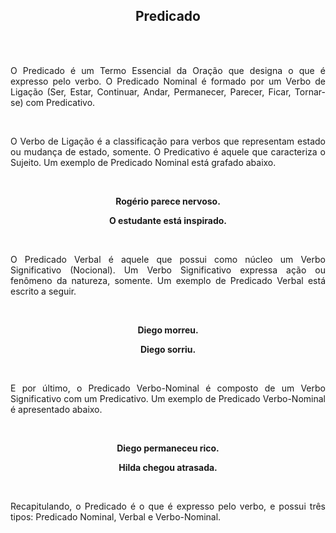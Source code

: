 <strong><h2 align="center">Predicado</h2></strong>

<br>
<br>
<p align="justify"> O Predicado é um Termo Essencial da Oração que designa o que é expresso pelo verbo. O Predicado Nominal é formado por um Verbo de Ligação (Ser, Estar, Continuar, Andar, Permanecer, Parecer, Ficar, Tornar-se) com Predicativo. </p>

<br>
<p align="justify"> O Verbo de Ligação é a classificação para verbos que representam estado ou mudança de estado, somente. O Predicativo é aquele que caracteriza o Sujeito. Um exemplo de Predicado Nominal está grafado abaixo. </p>

<br>
<strong><p align="center"> Rogério parece nervoso. </p></strong>
<strong><p align="center"> O estudante está inspirado. </p></strong>

<br>
<p align="justify"> O Predicado Verbal é aquele que possui como núcleo um Verbo Significativo (Nocional). Um Verbo Significativo expressa ação ou fenômeno da natureza, somente. Um exemplo de Predicado Verbal está escrito a seguir. </p>

<br>
<strong><p align="center"> Diego morreu. </p></strong>
<strong><p align="center"> Diego sorriu. </p></strong>

<br>
<p align="justify"> E por último, o Predicado Verbo-Nominal é composto de um Verbo Significativo com um Predicativo. Um exemplo de Predicado Verbo-Nominal é apresentado abaixo. </p>

<br>
<strong><p align="center"> Diego permaneceu rico. </p></strong>
<strong><p align="center"> Hilda chegou atrasada. </p></strong>

<br>
<p align="justify"> Recapitulando, o Predicado é o que é expresso pelo verbo, e possui três tipos: Predicado Nominal, Verbal e Verbo-Nominal. </p>

